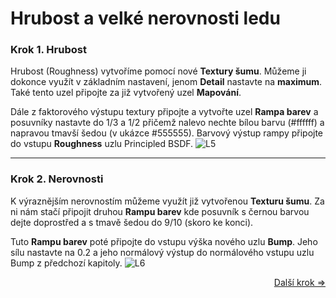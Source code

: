 # Hrubost a velké nerovnosti ledu
### Krok 1. Hrubost
Hrubost (Roughness) vytvoříme pomocí nové **Textury šumu**. Můžeme ji dokonce využít v základním nastavení, jenom **Detail** nastavte na **maximum**. Také tento uzel připojte za již vytvořený uzel **Mapování**.

Dále z faktorového výstupu textury připojte a vytvořte uzel **Rampa barev** a posuvníky nastavte do 1/3 a 1/2 přičemž nalevo nechte bílou barvu (#ffffff) a napravou tmavší šedou (v ukázce #555555). Barvový výstup rampy připojte do vstupu **Roughness** uzlu Principled BSDF.
![L5](https://github.com/user-attachments/assets/f9734e75-30f5-4a07-b9eb-b56b6fdc3406)

---
### Krok 2. Nerovnosti
K výraznějším nerovnostím můžeme využít již vytvořenou **Texturu šumu**. Za ni nám stačí připojit druhou **Rampu barev** kde posuvník s černou barvou dejte doprostřed a s tmavě šedou do 9/10 (skoro ke konci).

Tuto **Rampu barev** poté připojte do vstupu výška nového uzlu **Bump**. Jeho sílu nastavte na 0.2 a jeho normálový výstup do normálového vstupu uzlu Bump z předchozí kapitoly.
![L6](https://github.com/user-attachments/assets/1acca53c-092f-458f-bfde-8d61eaeda789)

<div align="right">
<a href="https://github.com/Milimar16/Blender-realisticke-povrchy/blob/main/%C5%A0kr%C3%A1bance%20ledu.md">Další krok =></a>
 </div>

